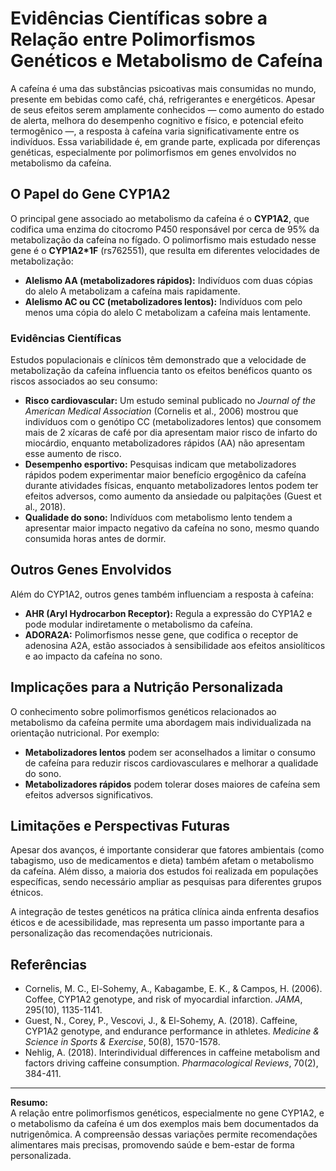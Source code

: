 
# Evidências Científicas sobre a Relação entre Polimorfismos Genéticos e Metabolismo de Cafeína

A cafeína é uma das substâncias psicoativas mais consumidas no mundo, presente em bebidas como café, chá, refrigerantes e energéticos. Apesar de seus efeitos serem amplamente conhecidos — como aumento do estado de alerta, melhora do desempenho cognitivo e físico, e potencial efeito termogênico —, a resposta à cafeína varia significativamente entre os indivíduos. Essa variabilidade é, em grande parte, explicada por diferenças genéticas, especialmente por polimorfismos em genes envolvidos no metabolismo da cafeína.

## O Papel do Gene CYP1A2

O principal gene associado ao metabolismo da cafeína é o **CYP1A2**, que codifica uma enzima do citocromo P450 responsável por cerca de 95% da metabolização da cafeína no fígado. O polimorfismo mais estudado nesse gene é o **CYP1A2*1F** (rs762551), que resulta em diferentes velocidades de metabolização:

- **Alelismo AA (metabolizadores rápidos):** Indivíduos com duas cópias do alelo A metabolizam a cafeína mais rapidamente.
- **Alelismo AC ou CC (metabolizadores lentos):** Indivíduos com pelo menos uma cópia do alelo C metabolizam a cafeína mais lentamente.

### Evidências Científicas

Estudos populacionais e clínicos têm demonstrado que a velocidade de metabolização da cafeína influencia tanto os efeitos benéficos quanto os riscos associados ao seu consumo:

- **Risco cardiovascular:** Um estudo seminal publicado no *Journal of the American Medical Association* (Cornelis et al., 2006) mostrou que indivíduos com o genótipo CC (metabolizadores lentos) que consomem mais de 2 xícaras de café por dia apresentam maior risco de infarto do miocárdio, enquanto metabolizadores rápidos (AA) não apresentam esse aumento de risco.
- **Desempenho esportivo:** Pesquisas indicam que metabolizadores rápidos podem experimentar maior benefício ergogênico da cafeína durante atividades físicas, enquanto metabolizadores lentos podem ter efeitos adversos, como aumento da ansiedade ou palpitações (Guest et al., 2018).
- **Qualidade do sono:** Indivíduos com metabolismo lento tendem a apresentar maior impacto negativo da cafeína no sono, mesmo quando consumida horas antes de dormir.

## Outros Genes Envolvidos

Além do CYP1A2, outros genes também influenciam a resposta à cafeína:

- **AHR (Aryl Hydrocarbon Receptor):** Regula a expressão do CYP1A2 e pode modular indiretamente o metabolismo da cafeína.
- **ADORA2A:** Polimorfismos nesse gene, que codifica o receptor de adenosina A2A, estão associados à sensibilidade aos efeitos ansiolíticos e ao impacto da cafeína no sono.

## Implicações para a Nutrição Personalizada

O conhecimento sobre polimorfismos genéticos relacionados ao metabolismo da cafeína permite uma abordagem mais individualizada na orientação nutricional. Por exemplo:

- **Metabolizadores lentos** podem ser aconselhados a limitar o consumo de cafeína para reduzir riscos cardiovasculares e melhorar a qualidade do sono.
- **Metabolizadores rápidos** podem tolerar doses maiores de cafeína sem efeitos adversos significativos.

## Limitações e Perspectivas Futuras

Apesar dos avanços, é importante considerar que fatores ambientais (como tabagismo, uso de medicamentos e dieta) também afetam o metabolismo da cafeína. Além disso, a maioria dos estudos foi realizada em populações específicas, sendo necessário ampliar as pesquisas para diferentes grupos étnicos.

A integração de testes genéticos na prática clínica ainda enfrenta desafios éticos e de acessibilidade, mas representa um passo importante para a personalização das recomendações nutricionais.

## Referências

- Cornelis, M. C., El-Sohemy, A., Kabagambe, E. K., & Campos, H. (2006). Coffee, CYP1A2 genotype, and risk of myocardial infarction. *JAMA*, 295(10), 1135-1141.
- Guest, N., Corey, P., Vescovi, J., & El-Sohemy, A. (2018). Caffeine, CYP1A2 genotype, and endurance performance in athletes. *Medicine & Science in Sports & Exercise*, 50(8), 1570-1578.
- Nehlig, A. (2018). Interindividual differences in caffeine metabolism and factors driving caffeine consumption. *Pharmacological Reviews*, 70(2), 384-411.

---

**Resumo:**  
A relação entre polimorfismos genéticos, especialmente no gene CYP1A2, e o metabolismo da cafeína é um dos exemplos mais bem documentados da nutrigenômica. A compreensão dessas variações permite recomendações alimentares mais precisas, promovendo saúde e bem-estar de forma personalizada.
```
